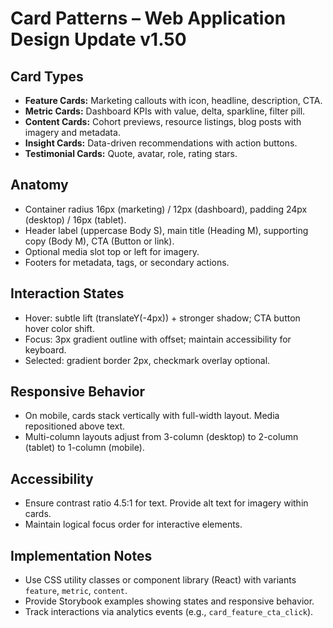 # Card Patterns – Web Application Design Update v1.50

## Card Types
- **Feature Cards:** Marketing callouts with icon, headline, description, CTA.
- **Metric Cards:** Dashboard KPIs with value, delta, sparkline, filter pill.
- **Content Cards:** Cohort previews, resource listings, blog posts with imagery and metadata.
- **Insight Cards:** Data-driven recommendations with action buttons.
- **Testimonial Cards:** Quote, avatar, role, rating stars.

## Anatomy
- Container radius 16px (marketing) / 12px (dashboard), padding 24px (desktop) / 16px (tablet).
- Header label (uppercase Body S), main title (Heading M), supporting copy (Body M), CTA (Button or link).
- Optional media slot top or left for imagery.
- Footers for metadata, tags, or secondary actions.

## Interaction States
- Hover: subtle lift (translateY(-4px)) + stronger shadow; CTA button hover color shift.
- Focus: 3px gradient outline with offset; maintain accessibility for keyboard.
- Selected: gradient border 2px, checkmark overlay optional.

## Responsive Behavior
- On mobile, cards stack vertically with full-width layout. Media repositioned above text.
- Multi-column layouts adjust from 3-column (desktop) to 2-column (tablet) to 1-column (mobile).

## Accessibility
- Ensure contrast ratio 4.5:1 for text. Provide alt text for imagery within cards.
- Maintain logical focus order for interactive elements.

## Implementation Notes
- Use CSS utility classes or component library (React) with variants `feature`, `metric`, `content`.
- Provide Storybook examples showing states and responsive behavior.
- Track interactions via analytics events (e.g., `card_feature_cta_click`).
